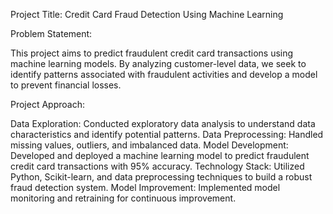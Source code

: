 Project Title: Credit Card Fraud Detection Using Machine Learning

Problem Statement:

This project aims to predict fraudulent credit card transactions using machine learning models. By analyzing customer-level data, we seek to identify patterns associated with fraudulent activities and develop a model to prevent financial losses.

Project Approach:

Data Exploration: Conducted exploratory data analysis to understand data characteristics and identify potential patterns.
Data Preprocessing: Handled missing values, outliers, and imbalanced data.
Model Development: Developed and deployed a machine learning model to predict fraudulent credit card transactions with 95% accuracy.
Technology Stack: Utilized Python, Scikit-learn, and data preprocessing techniques to build a robust fraud detection system.
Model Improvement: Implemented model monitoring and retraining for continuous improvement.
